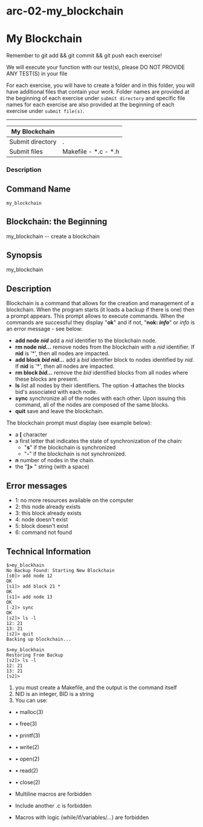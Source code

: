 # arc-02-my_blockchain
<div class="card-block">
<div class="row">
<div class="col tab-content">
<div class="tab-pane active show" id="subject" role="tabpanel">
<div class="row">
<div class="col-md-12 col-xl-12">
<div class="markdown-body">
<p class="text-muted m-b-15">
</p><h1>My Blockchain</h1>
<p>Remember to git add &amp;&amp; git commit &amp;&amp; git push each exercise!</p>
<p>We will execute your function with our test(s), please DO NOT PROVIDE ANY TEST(S) in your file</p>
<p>For each exercise, you will have to create a folder and in this folder, you will have additional files that contain your work. Folder names are provided at the beginning of each exercise under <code>submit directory</code> and specific file names for each exercise are also provided at the beginning of each exercise under <code>submit file(s)</code>.</p>
<hr>
<table>
<thead>
<tr>
<th>My Blockchain</th>
<th></th>
</tr>
</thead>
<tbody>
<tr>
<td>Submit directory</td>
<td>.</td>
</tr>
<tr>
<td>Submit files</td>
<td>Makefile - *.c - *.h</td>
</tr>
</tbody>
</table>
<h3>Description</h3>
<h2>Command Name</h2>
<p><code>my_blockchain</code></p>
<h2>Blockchain: the Beginning</h2>
<p>my_blockchain -- create a blockchain</p>
<h2>Synopsis</h2>
<p>my_blockchain</p>
<h2>Description</h2>
<p>Blockchain is a command that allows for the creation and management of a blockchain. When the program starts (it loads a backup if there is one) then a prompt appears.
This prompt allows to execute commands. When the commands are successful they display "<strong>ok</strong>" and if not, "<strong>nok: <em>info</em></strong>" or <em>info</em> is an error message - see below:</p>
<ul>
<li>
<strong>add node <em>nid</em></strong> add a <em>nid</em> identifier to the blockchain node.</li>
<li>
<strong>rm node <em>nid...</em></strong> remove nodes from the blockchain with a <em>nid</em> identifier. If <strong>nid</strong> is '*', then all nodes are impacted.</li>
<li>
<strong>add block <em>bid</em> <em>nid...</em></strong> add a <em>bid</em> identifier block to nodes identified by <em>nid</em>. If <strong>nid</strong> is '*', then all nodes are impacted.</li>
<li>
<strong>rm block <em>bid...</em></strong> remove the <em>bid</em> identified blocks from all nodes where these blocks are present.</li>
<li>
<strong>ls</strong> list all nodes by their identifiers. The option <strong>-l</strong> attaches the blocks bid's associated with each node.</li>
<li>
<strong>sync</strong> synchronize all of the nodes with each other. Upon issuing this command, all of the nodes are composed of the same blocks.</li>
<li>
<strong>quit</strong> save and leave the blockchain.</li>
</ul>
<p>The blockchain prompt must display (see example below):</p>
<ul>
<li>a <strong>[</strong> character</li>
<li>a first letter that indicates the state of synchronization of the chain:
<ul>
<li>"<strong>s</strong>" if the blockchain is synchronized</li>
<li>"<strong>-</strong>" if the blockchain is not synchronized.</li>
</ul>
</li>
<li>
<strong>n</strong> number of nodes in the chain.</li>
<li>the "<strong>]&gt;</strong> " string (with a space)</li>
</ul>
<h2>Error messages</h2>
<ul>
<li>1: no more resources available on the computer</li>
<li>2: this node already exists</li>
<li>3: this block already exists</li>
<li>4: node doesn't exist</li>
<li>5: block doesn't exist</li>
<li>6: command not found</li>
</ul>
<h2>Technical Information</h2>
<pre class=" language-shell"><code class=" language-shell">$<span class="token operator">&gt;</span>my_blockhain
No Backup Found: Starting New Blockchain
<span class="token punctuation">[</span>s0<span class="token punctuation">]</span><span class="token operator">&gt;</span> add node 12
OK
<span class="token punctuation">[</span>s1<span class="token punctuation">]</span><span class="token operator">&gt;</span> add block 21 *
OK
<span class="token punctuation">[</span>s1<span class="token punctuation">]</span><span class="token operator">&gt;</span> add node 13
OK
<span class="token punctuation">[</span>-2<span class="token punctuation">]</span><span class="token operator">&gt;</span> <span class="token function">sync</span>
OK
<span class="token punctuation">[</span>s2<span class="token punctuation">]</span><span class="token operator">&gt;</span> <span class="token function">ls</span> -l
12: 21
13: 21
<span class="token punctuation">[</span>s2<span class="token punctuation">]</span><span class="token operator">&gt;</span> quit
Backing up blockchain<span class="token punctuation">..</span>.
</code></pre>
<pre class=" language-shell"><code class=" language-shell">$<span class="token operator">&gt;</span>my_blockhain
Restoring From Backup
<span class="token punctuation">[</span>s2<span class="token punctuation">]</span><span class="token operator">&gt;</span> <span class="token function">ls</span> -l
12: 21
13: 21
<span class="token punctuation">[</span>s2<span class="token punctuation">]</span><span class="token operator">&gt;</span>
</code></pre>
<ol>
<li>you must create a Makefile, and the output is the command itself</li>
<li>NID is an integer, BID is a string</li>
<li>You can use:</li>
</ol>
<ul>
<li>
<p>• malloc(3)</p>
</li>
<li>
<p>• free(3)</p>
</li>
<li>
<p>• printf(3)</p>
</li>
<li>
<p>• write(2)</p>
</li>
<li>
<p>• open(2)</p>
</li>
<li>
<p>• read(2)</p>
</li>
<li>
<p>• close(2)</p>
</li>
<li>
<p>Multiline macros are forbidden</p>
</li>
<li>
<p>Include another .c is forbidden</p>
</li>
<li>
<p>Macros with logic (while/if/variables/...) are forbidden</p>
</li>
</ul>

<p></p>
</div>

</div>
</div>
</div>
<div class="tab-pane" id="resources" role="tabpanel">
</div>
</div>
</div>
</div>
